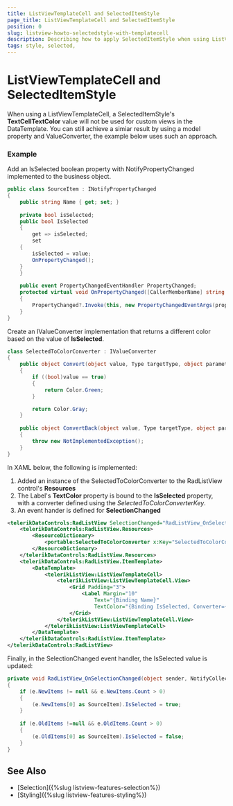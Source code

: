 ```yaml
---
title: ListViewTemplateCell and SelectedItemStyle
page_title: ListViewTemplateCell and SelectedItemStyle
position: 0
slug: listview-howto-selectedstyle-with-templatecell
description: Describing how to apply SelectedItemStyle when using ListViewTemplateCell
tags: style, selected,
---
```


# ListViewTemplateCell and SelectedItemStyle

When using a ListViewTemplateCell, a SelectedItemStyle's **TextCellTextColor** value will not be used for custom views in the DataTemplate. You can still achieve a simiar result by using a model property and ValueConverter, the example below uses such an approach.

### Example

Add an IsSelected boolean property with NotifyPropertyChanged implemented to the business object.

```C#
public class SourceItem : INotifyPropertyChanged
{
    public string Name { get; set; }
    
    private bool isSelected;
    public bool IsSelected
    {
        get => isSelected;
        set
	{ 
	    isSelected = value; 
	    OnPropertyChanged(); 
	}
    }
    
    public event PropertyChangedEventHandler PropertyChanged;
    protected virtual void OnPropertyChanged([CallerMemberName] string propertyName = null)
    {
        PropertyChanged?.Invoke(this, new PropertyChangedEventArgs(propertyName));
    }
}
```

Create an IValueConverter implementation that returns a different color based on the value of **IsSelected**.

```C#
class SelectedToColorConverter : IValueConverter
{
    public object Convert(object value, Type targetType, object parameter, CultureInfo culture)
    {
        if ((bool)value == true)
        {
            return Color.Green;
        }

        return Color.Gray;
    }
 
    public object ConvertBack(object value, Type targetType, object parameter, CultureInfo culture)
    {
        throw new NotImplementedException();
    }
}
```

In XAML below, the following is implemented:

1. Added an instance of the SelectedToColorConverter to the RadListView control's **Resources**
2. The Label's **TextColor** property is bound to the **IsSelected** property, with a converter defined using the *SelectedToColorConverterKey*.
3. An event hander is defined for **SelectionChanged**

```XML
<telerikDataControls:RadListView SelectionChanged="RadListView_OnSelectionChanged">
    <telerikDataControls:RadListView.Resources>
        <ResourceDictionary>
            <portable:SelectedToColorConverter x:Key="SelectedToColorConverterKey"/>
        </ResourceDictionary>
    </telerikDataControls:RadListView.Resources>
    <telerikDataControls:RadListView.ItemTemplate>
        <DataTemplate>
            <telerikListView:ListViewTemplateCell>
                <telerikListView:ListViewTemplateCell.View>
                    <Grid Padding="3">
                        <Label Margin="10"
                            Text="{Binding Name}"
                            TextColor="{Binding IsSelected, Converter={StaticResource SelectedToColorConverterKey}}"/>
                    </Grid>
                </telerikListView:ListViewTemplateCell.View>
            </telerikListView:ListViewTemplateCell>
        </DataTemplate>
    </telerikDataControls:RadListView.ItemTemplate>
</telerikDataControls:RadListView>
```

Finally, in the SelectionChanged event handler, the IsSelected value is updated:

```C#
private void RadListView_OnSelectionChanged(object sender, NotifyCollectionChangedEventArgs e)
{
    if (e.NewItems != null && e.NewItems.Count > 0)
    {
        (e.NewItems[0] as SourceItem).IsSelected = true;
    }
 
    if (e.OldItems !=null && e.OldItems.Count > 0)
    {
        (e.OldItems[0] as SourceItem).IsSelected = false;
    }
}
```

## See Also

- [Selection]({%slug listview-features-selection%})
- [Styling]({%slug listview-features-styling%})
